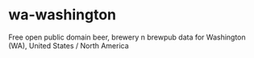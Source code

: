 wa-washington
=============

Free open public domain beer, brewery n brewpub data for Washington (WA), United States / North America
